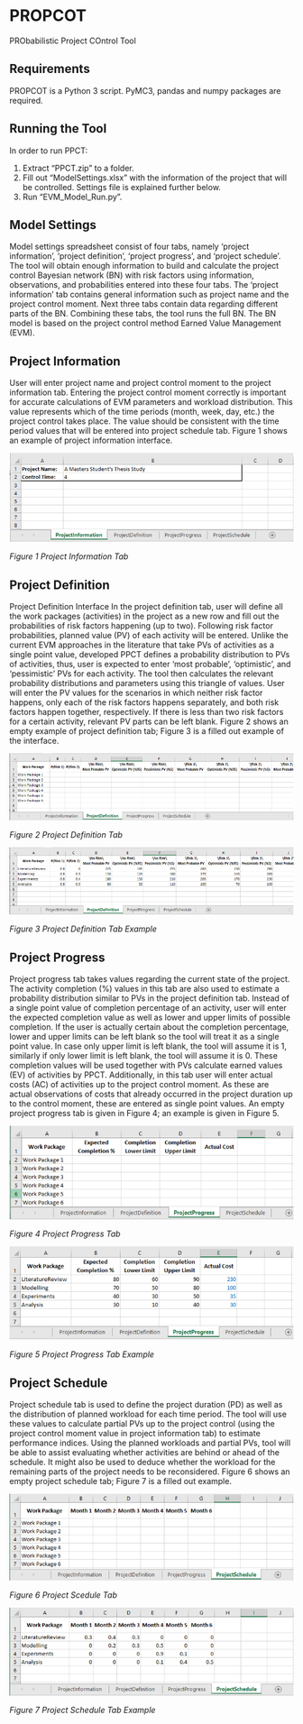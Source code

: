 # PROPCOT
PRObabilistic Project COntrol Tool

## Requirements
PROPCOT is a Python 3 script. PyMC3, pandas and numpy packages are required. 

## Running the Tool
In order to run PPCT:
1. Extract “PPCT.zip” to a folder.
2. Fill out “ModelSettings.xlsx” with the information of the project that will be controlled. Settings file is explained further below.
3. Run “EVM_Model_Run.py”.

## Model Settings
Model settings spreadsheet consist of four tabs, namely ‘project information’, ‘project definition’, ‘project progress’, and ‘project schedule’. The tool will obtain enough information to build and calculate the project control Bayesian network (BN) with risk factors using information, observations, and probabilities entered into these four tabs. The ‘project information’ tab contains general information such as project name and the project control moment. Next three tabs contain data regarding different parts of the BN. Combining these tabs, the tool runs the full BN. The BN model is based on the project control method Earned Value Management (EVM).

## Project Information
User will enter project name and project control moment to the project information tab. Entering the project control moment correctly is important for accurate calculations of EVM parameters and workload distribution. This value represents which of the time periods (month, week, day, etc.) the project control takes place. The value should be consistent with the time period values that will be entered into project schedule tab. Figure 1 shows an example of project information interface.

![Figure1](img/fig1.png)

*Figure 1 Project Information Tab*

## Project Definition
Project Definition Interface
In the project definition tab, user will define all the work packages (activities) in the project as a new row and fill out the probabilities of risk factors happening (up to two). Following risk factor probabilities, planned value (PV) of each activity will be entered. Unlike the current EVM approaches in the literature that take PVs of activities as a single point value, developed PPCT defines a probability distribution to PVs of activities, thus, user is expected to enter ‘most probable’, ‘optimistic’, and ‘pessimistic’ PVs for each activity. The tool then calculates the relevant probability distributions and parameters using this triangle of values. User will enter the PV values for the scenarios in which neither risk factor happens, only each of the risk factors happens separately, and both risk factors happen together, respectively. If there is less than two risk factors for a certain activity, relevant PV parts can be left blank. Figure 2 shows an empty example of project definition tab; Figure 3 is a filled out example of the interface.

![Figure2](img/fig2.png)

*Figure 2 Project Definition Tab*

![Figure3](img/fig3.png)

*Figure 3 Project Definition Tab Example*

## Project Progress
Project progress tab takes values regarding the current state of the project. The activity completion (%) values in this tab are also used to estimate a probability distribution similar to PVs in the project definition tab. Instead of a single point value of completion percentage of an activity, user will enter the expected completion value as well as lower and upper limits of possible completion. If the user is actually certain about the completion percentage, lower and upper limits can be left blank so the tool will treat it as a single point value. In case only upper limit is left blank, the tool will assume it is 1, similarly if only lower limit is left blank, the tool will assume it is 0. These completion values will be used together with PVs calculate earned values (EV) of activities by PPCT.
Additionally, in this tab user will enter actual costs (AC) of activities up to the project control moment. As these are actual observations of costs that already occurred in the project duration up to the control moment, these are entered as single point values. An empty project progress tab is given in Figure 4; an example is given in Figure 5.

![Figure4](img/fig4.png)

*Figure 4 Project Progress Tab*

![Figure5](img/fig5.png)

*Figure 5 Project Progress Tab Example*

## Project Schedule
Project schedule tab is used to define the project duration (PD) as well as the distribution of planned workload for each time period. The tool will use these values to calculate partial PVs up to the project control (using the project control moment value in project information tab) to estimate performance indices. Using the planned workloads and partial PVs, tool will be able to assist evaluating whether activities are behind or ahead of the schedule. It might also be used to deduce whether the workload for the remaining parts of the project needs to be reconsidered. Figure 6 shows an empty project schedule tab; Figure 7 is a filled out example.

![Figure6](img/fig6.png)

*Figure 6 Project Scedule Tab*

![Figure7](img/fig7.png)

*Figure 7 Project Schedule Tab Example*

